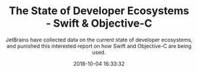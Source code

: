 ---
title: "The State of Developer Ecosystems - Swift & Objective-C"
subtitle: "JetBrains have collected data on the current state of developer ecosystems, and punished this interested report on how Swift and Objective-C are being used."
tags: ["objective-c"]
link: "https://www.jetbrains.com/research/devecosystem-2018/swift-objc/"
date: "2018-10-04 16:33:32"
---